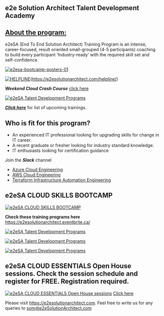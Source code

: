 ## e2e Solution Architect Talent Development Academy

## [About the program:](https://e2esolutionarchitect.com/training-programs/)

e2eSA (End To End Solution Architect)  Training Program is an intense, career-focused, result oriented small-grouped (4-5 participants) coaching to build every participant ‘Industry-ready‘ with the required skill set and self-confidence.

[![e2esa-bootcamp-posters-01](https://github.com/e2eSolutionArchitect/terraform/assets/62712515/485d9a63-da4b-4308-853d-cca3a5334e89)](https://e2esolutionarchitect.eventbrite.ca)


[![HELPLINE](https://github.com/e2eSolutionArchitect/academy/assets/8308302/3b85acaf-50f5-4a4f-850d-46216de108af)](Helpline)(https://e2esolutionarchitect.com/helpline/)

***Weekend Cloud Crash Course*** [click here](https://github.com/e2eSolutionArchitect/academy/blob/main/bootcamp/cloud-weekend-for-beginners.md)

[![e2eSA Talent Development Programs](https://user-images.githubusercontent.com/62712515/212548238-92365832-fe03-47c7-8c06-701834a67ebf.png)](https://github.com/e2eSolutionArchitect/academy)

***[Click here](https://e2esolutionarchitect.eventbrite.com)*** for list of upcoming trainings.

## Who is fit for this program?

- An experienced IT professional looking for upgrading skills for change in IT career.
- A recent graduate or fresher looking for industry standard knowledge.
- IT enthusiasts looking for certification guidance

Join the ***Slack*** channel 
 - [Azure Cloud Engineering](https://talentdevelop-u8d3237.slack.com/archives/C04KCD5HPC1)
 - [AWS Cloud Engineering](https://talentdevelop-u8d3237.slack.com/archives/C04JZPZ6SKU)
 - [Terraform Infrastructure Automation Engineering](https://talentdevelop-u8d3237.slack.com/archives/C04KCD8183B)
 
## e2eSA CLOUD SKILLS BOOTCAMP 

[![e2eSA CLOUD SKILLS BOOTCAMP](https://user-images.githubusercontent.com/62712515/213931902-aa4143d0-760f-4fd4-9886-7d7d99ef9ec4.png)](https://github.com/e2eSolutionArchitect/academy/tree/main/bootcamp)

**Check these training programs here** https://e2esolutionarchitect.eventbrite.ca/

[![e2eSA Talent Development Programs](https://github.com/e2eSolutionArchitect/academy/assets/62712515/47550661-2ced-4bb8-bef3-0b8bc0b17f30)](https://www.eventbrite.ca/e/5-days-azure-bootcamp-for-it-professionals-class-room-in-toronto-gta-tickets-634071002437)

[![e2eSA Talent Development Programs](https://github.com/e2eSolutionArchitect/academy/assets/62712515/da74627c-afb3-4940-9b9f-9cce6d915379)](https://www.eventbrite.ca/e/5-days-aws-bootcamp-for-it-professionals-class-room-in-toronto-gta-tickets-636097553907?aff=ebdsoporgprofile)

[![e2eSA Talent Development Programs](https://github.com/e2eSolutionArchitect/academy/assets/62712515/76c89573-ac2c-4ad0-ae16-0eb37ce94d87)](https://www.eventbrite.ca/e/7-days-data-science-bootcamp-for-it-professionalsclassroom-in-toronto-gta-tickets-641606832307?aff=ebdsoporgprofile)



## e2eSA CLOUD ESSENTIALS Open House sessions. Check the session schedule and register for FREE. Registration required. 


[![e2eSA CLOUD ESSENTIALS Open House sessions](https://user-images.githubusercontent.com/62712515/218327365-1c6cc841-555b-4c11-b382-f68473ee864e.png)](https://e2esolutionarchitect.eventbrite.com/)
[Click here](https://github.com/e2eSolutionArchitect/academy/blob/main/cloud-essentials-openhouse.md)


Please visit https://e2esolutionarchitect.com. Feel free to write us for any queries to som@e2eSolutionArchitect.com
